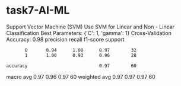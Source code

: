 # task7-AI-ML
Support Vector Machine (SVM)
Use SVM for Linear and Non - Linear Classification
Best Parameters: {'C': 1, 'gamma': 1}
Cross-Validation Accuracy: 0.98
              precision    recall  f1-score   support

           0       0.94      1.00      0.97        32
           1       1.00      0.93      0.96        28

    accuracy                           0.97        60
   macro avg       0.97      0.96      0.97        60
weighted avg       0.97      0.97      0.97        60
